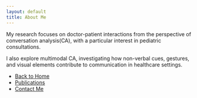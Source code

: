 ```yaml
---
layout: default
title: About Me
---
```


My research focuses on doctor-patient interactions from the perspective of conversation analysis(CA), with a particular interest in pediatric consultations. 

I also explore multimodal CA, investigating how non-verbal cues, gestures, and visual elements contribute to communication in healthcare settings.

- [Back to Home](index.md)
- [Publications](publications.md)
- [Contact Me](mailto:ftb512@york.ac.uk)
